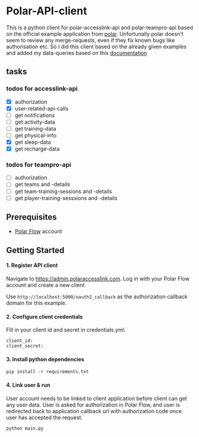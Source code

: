 # Polar-API-client

This is a python client for polar-accesslink-api and polar-teampro-api based on the official example application from [polar](https://github.com/polarofficial/accesslink-example-python).
Unfortunally polar doesn't seem to review any merge-requests, even if they fix known bugs like authorisation etc. So I did this client based on the already given examples and added my data-queries based on this [documentation](https://www.polar.com/accesslink-api/#polar-accesslink-api)


## tasks

### todos for accesslink-api

- [x] authorization
- [x] user-related-api-calls
- [ ] get notifications
- [ ] get activity-data
- [ ] get training-data
- [ ] get physical-info
- [x] get sleep-data
- [x] get recharge-data

### todos for teampro-api

- [ ] authorization
- [ ] get teams and -details
- [ ] get team-training-sessions and -details
- [ ] get player-training-sesssions and -details

## Prerequisites

* [Polar Flow](https://flow.polar.com) account

## Getting Started

#### 1. Register API client 
 
Navigate to https://admin.polaraccesslink.com. Log in with your Polar Flow account and create a new client.

Use `http://localhost:5000/oauth2_callback` as the authorization callback domain for this example.
  
#### 2. Configure client credentials

Fill in your client id and secret in credentials.yml:

```
client_id: 
client_secret: 
```
  
#### 3. Install python dependencies

```
pip install -r requirements.txt
```

#### 4. Link user & run

User account needs to be linked to client application before client can get any user data. User is asked for authorization 
in Polar Flow, and user is redirected back to application callback url with authorization code once user has accepted the request.
   
```
python main.py
```
